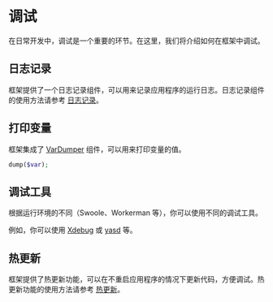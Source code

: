 # 调试

在日常开发中，调试是一个重要的环节。在这里，我们将介绍如何在框架中调试。

## 日志记录

框架提供了一个日志记录组件，可以用来记录应用程序的运行日志。日志记录组件的使用方法请参考 [日志记录](/components/common/logging)。

## 打印变量

框架集成了 [VarDumper](https://symfony.com/doc/current/components/var_dumper.html) 组件，可以用来打印变量的值。

```php
dump($var);
```

## 调试工具

根据运行环境的不同（Swoole、Workerman 等），你可以使用不同的调试工具。

例如，你可以使用 [Xdebug](https://xdebug.org/) 或 [yasd](https://github.com/swoole/yasd) 等。

## 热更新

框架提供了热更新功能，可以在不重启应用程序的情况下更新代码，方便调试。热更新功能的使用方法请参考 [热更新](/components/common/hot-update)。
